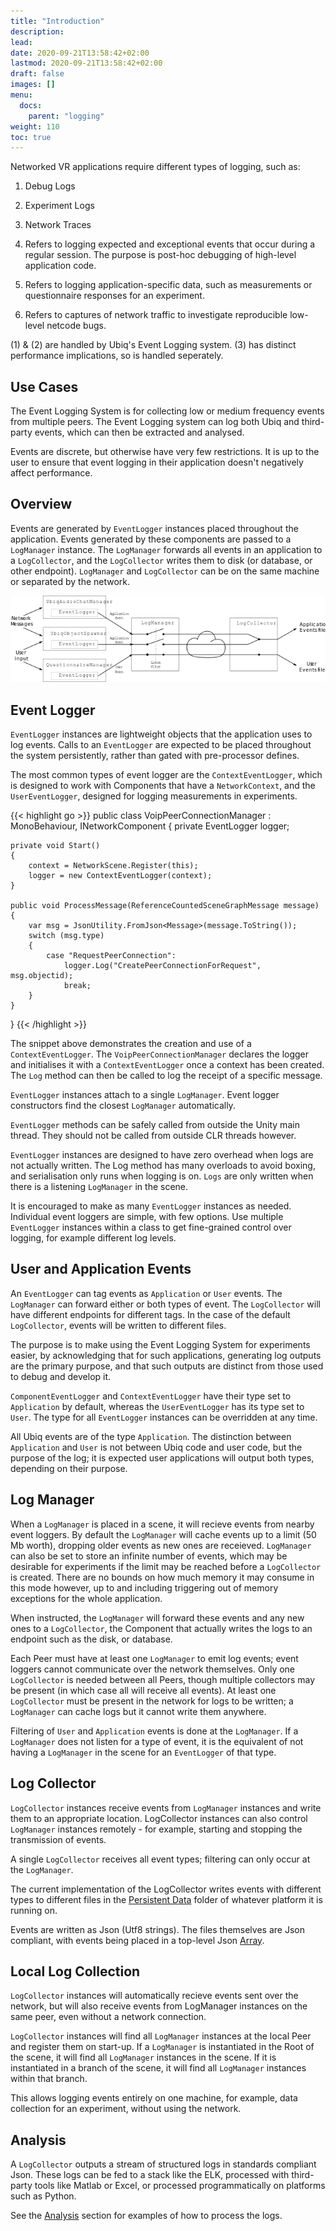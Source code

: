 ```yaml
---
title: "Introduction"
description: 
lead: 
date: 2020-09-21T13:58:42+02:00
lastmod: 2020-09-21T13:58:42+02:00
draft: false
images: []
menu:
  docs:
    parent: "logging"
weight: 110
toc: true
---
```


Networked VR applications require different types of logging, such as:

1. Debug Logs
2. Experiment Logs
3. Network Traces

1. Refers to logging expected and exceptional events that occur during a regular session. The purpose is post-hoc debugging of high-level application code.
2. Refers to logging application-specific data, such as measurements or questionnaire responses for an experiment.
3. Refers to captures of network traffic to investigate reproducible low-level netcode bugs.

(1) & (2) are handled by Ubiq's Event Logging system. (3) has distinct performance implications, so is handled seperately.

## Use Cases

The Event Logging System is for collecting low or medium frequency events from multiple peers. The Event Logging system can log both Ubiq and third-party events, which can then be extracted and analysed.

Events are discrete, but otherwise have very few restrictions. It is up to the user to ensure that event logging in their application doesn't negatively affect performance.

## Overview

Events are generated by `EventLogger` instances placed throughout the application. Events generated by these components are passed to a `LogManager` instance. The `LogManager` forwards all events in an application to a `LogCollector`, and the `LogCollector` writes them to disk (or database, or other endpoint). `LogManager` and `LogCollector` can be on the same machine or separated by the network.

![overview](overview.png)

## Event Logger

`EventLogger` instances are lightweight objects that the application uses to log events. Calls to an `EventLogger` are expected to be placed throughout the system persistently, rather than gated with pre-processor defines.

The most common types of event logger are the `ContextEventLogger`, which is designed to work with Components that have a `NetworkContext`, and the `UserEventLogger`, designed for logging measurements in experiments.

{{< highlight go >}} 
public class VoipPeerConnectionManager : MonoBehaviour, INetworkComponent
{
    private EventLogger logger;

    private void Start()
    {
        context = NetworkScene.Register(this);
        logger = new ContextEventLogger(context);
    }

    public void ProcessMessage(ReferenceCountedSceneGraphMessage message)
    {
        var msg = JsonUtility.FromJson<Message>(message.ToString());
        switch (msg.type)
        {
            case "RequestPeerConnection":
                logger.Log("CreatePeerConnectionForRequest", msg.objectid);
                break;
        }
    }
}
 {{< /highlight >}}

 The snippet above demonstrates the creation and use of a `ContextEventLogger`. The `VoipPeerConnectionManager` declares the logger and initialises it with a `ContextEventLogger` once a context has been created. The `Log` method can then be called to log the receipt of a specific message.

`EventLogger` instances attach to a single `LogManager`. Event logger constructors find the closest `LogManager` automatically.

`EventLogger` methods can be safely called from outside the Unity main thread. They should not be called from outside CLR threads however.

`EventLogger` instances are designed to have zero overhead when logs are not actually written. The Log method has many overloads to avoid boxing, and serialisation only runs when logging is on. `Logs` are only written when there is a listening `LogManager` in the scene.

It is encouraged to make as many `EventLogger` instances as needed. Individual event loggers are simple, with few options. Use multiple `EventLogger` instances within a class to get fine-grained control over logging, for example different log levels.

## User and Application Events

An `EventLogger` can tag events as `Application` or `User` events. The `LogManager` can forward either or both types of event. The `LogCollector` will have different endpoints for different tags. In the case of the default `LogCollector`, events will be written to different files.

The purpose is to make using the Event Logging System for experiments easier, by acknowledging that for such applications, generating log outputs are the primary purpose, and that such outputs are distinct from those used to debug and develop it.

`ComponentEventLogger` and `ContextEventLogger` have their type set to `Application` by default, whereas the `UserEventLogger` has its type set to `User`. The type for all `EventLogger` instances can be overridden at any time.

All Ubiq events are of the type `Application`. The distinction between `Application` and `User` is not between Ubiq code and user code, but the purpose of the log; it is expected user applications will output both types, depending on their purpose.

## Log Manager

When a `LogManager` is placed in a scene, it will recieve events from nearby event loggers. By default the `LogManager` will cache events up to a limit (50 Mb worth), dropping older events as new ones are receieved. `LogManager` can also be set to store an infinite number of events, which may be desirable for experiments if the limit may be reached before a `LogCollector` is created. There are no bounds on how much memory it may consume in this mode however, up to and including triggering out of memory exceptions for the whole application.

When instructed, the `LogManager` will forward these events and any new ones to a `LogCollector`, the Component that actually writes the logs to an endpoint such as the disk, or database.

Each Peer must have at least one `LogManager` to emit log events; event loggers cannot communicate over the network themselves. Only one `LogCollector` is needed between all Peers, though multiple collectors may be present (in which case all will receive all events). At least one `LogCollector` must be present in the network for logs to be written; a `LogManager` can cache logs but it cannot write them anywhere.

Filtering of `User` and `Application` events is done at the `LogManager`. If a `LogManager` does not listen for a type of event, it is the equivalent of not having a `LogManager` in the scene for an `EventLogger` of that type.

## Log Collector

`LogCollector` instances receive events from `LogManager` instances and write them to an appropriate location. LogCollector instances can also control `LogManager` instances remotely - for example, starting and stopping the transmission of events.

A single `LogCollector` receives all event types; filtering can only occur at the `LogManager`.

The current implementation of the LogCollector writes events with different types to different files in the [Persistent Data](https://docs.unity3d.com/ScriptReference/Application-persistentDataPath.html) folder of whatever platform it is running on.

Events are written as Json (Utf8 strings). The files themselves are Json compliant, with events being placed in a top-level Json [Array](https://www.w3schools.com/js/js_json_arrays.asp).

## Local Log Collection

`LogCollector` instances will automatically recieve events sent over the network, but will also receive events from LogManager instances on the same peer, even without a network connection.

`LogCollector` instances will find all `LogManager` instances at the local Peer and register them on start-up. If a `LogManager` is instantiated in the Root of the scene, it will find all `LogManager` instances in the scene. If it is instantiated in a branch of the scene, it will find all `LogManager` instances within that branch.

This allows logging events entirely on one machine, for example, data collection for an experiment, without using the network.

## Analysis

A `LogCollector` outputs a stream of structured logs in standards compliant Json. These logs can be fed to a stack like the ELK, processed with third-party tools like Matlab or Excel, or processed programmatically on platforms such as Python.

See the [Analysis](/docs/logging/analysis) section for examples of how to process the logs.